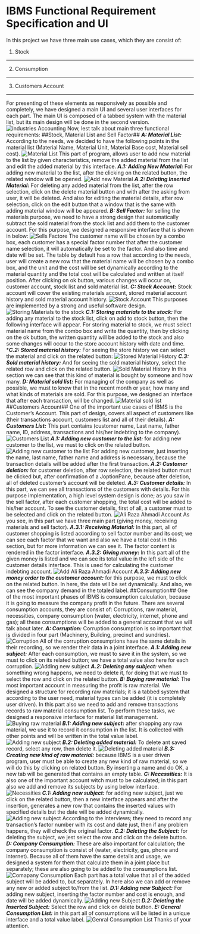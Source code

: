 IBMS Functional Requirement Specification and UI
================================================
In this project we have three main use cases, which they are consist of:
1. Stock
--------
2. Consumption
----------------
3. Customers Account
---------------------
For presenting of these elements as responsively as possible and completely, we have designed a main UI and several user interfaces for each part.
The main UI is composed of a tabbed system with the material list, but its main design will be done in the second version.
![industries Accounting](tamimsaeedi.imgur.com/a1.jpeg "Optional title")
Now, lest talk about main three functional requirements:
##Stock, Material List and Sell Factor##
***A: Material List:*** According to the needs, we decided to have the following points in the material list (Material Name, Material Unit, Material Base cost, Material sell cost).
![Material List](/path/to/img.jpg "Optional title")
This part of program, allows user to add new material to the list by given characteristics, remove the added material from the list and edit the added material by this interface.
***A.1: Adding New Material:*** For adding new material to the list, after the clicking on the related button, the related window will be opened.
![Add new Material](/path/to/img.jpg "Optional title")
 ***A.2: Deleting Inserted Material:*** For deleting any added material from the list, after the row selection, click on the delete material button and with after the asking from user, it will be deleted.
And also for editing the material details, after row selection, click on the edit button that a window that is the same with adding material window will be appeared.
***B: Sell Factor:*** for selling the materials purpose, we need to have a strong design that automatically subtract the sold material from the stock list and add them to the customer account.
For this purpose, we designed a responsive interface that is shown in below:
![Sells Factore](/path/to/img.jpg "Optional title")
The customer name will be chosen by a combo box, each customer has a special factor number that after the customer name selection, it will automatically be set to the factor. And also time and date will be set.
The table by default has a row that according to the needs, user will create a new row that the material name will be chosen by a combo box, and the unit and the cost will be set dynamically according to the material quantity and the total cost will be calculated and written at itself position.
After clicking on ok button, various changes will occur on, customer account, stock list and sold material list.
***C: Stock Account:*** Stock account will cover the existing materials account, stored material account history and sold material account history.
![Stock Account](/path/to/img.jpg "Optional title")
This purposes are implemented by a strong and useful software design.
![Storing Materials to the stock](/path/to/img.jpg "Optional title")
***C.1: Storing materials to the stock:*** For adding any material to the stock list, click on add to stock button, then the following interface will appear.
For storing material to stock, we must select material name from the combo box and write the quantity, then by clicking on the ok button, the written quantity will be added to the stock and also some changes will occur to the store account history with date and time.
****C.2: Stored material history:***  For seeing the store history we can select the material and click on the related button:
![Stored Material History](/path/to/img.jpg "Optional title")
***C.3: Sold material history:*** And for seeing the sold material history, select the related row and click on the related button.
![Sold Material History](/path/to/img.jpg "Optional title")
In this section we can see that this kind of material is bought by someone and how many.
***D: Material sold list:*** For managing of the company as well as possible, we must to know that in the recent month or year, how many and what kinds of materials are sold.
For this purpose, we designed an interface that after each transaction, will be changed.
![Material sold list](/path/to/img.jpg "Optional title")
##Customers Account##
One of the important use cases of IBMS is the Customer’s Account. 
This part of design, covers all aspect of customers like (their transactions account, customers list and all of their details).
***A: Customers List:*** This part contains (customer name, Last name, father name, ID, address, transactions and his/her indebting to the company).
![Customers List](/path/to/img.jpg "Optional title")
***A.1: Adding new customer to the list:*** for adding new customer to the list, we must to click on the related button.
![Adding new customer to the list](/path/to/img.jpg "Optional title")
For adding new customer, just inserting the name, last name, father name and address is necessary, because the transaction details will be added after the first transaction.
***A.2: Customer deletion:*** for customer deletion, after row selection, the related button must be clicked but, after confirmation of a JoptionPane, because after deletion, all of deleted customer’s account will be deleted.
***A.3: Customer details:*** In this part, we can see all transactions of the customers with details.
For this purpose implementation, a high level system design is done; as you saw in the sell factor, after each customer shopping, the total cost will be added to his/her account.
To see the customer details, first of all, a customer must to be selected and click on the related button.
![Ali Raza Ahmadi Account](/path/to/img.jpg "Optional title")
As you see, in this part we have three main part (giving money, receiving materials and sell factor).
***A.3.1: Receiving Material:*** In this part, all of customer shopping is listed according to sell factor number and its cost; we can see each factor that we want and also we have a total cost in this section, but for more information we can see it.
The factor content is rendered in the factor interface.
***A.3.2: Giving money:*** In this part all of the given money is listed and we can see its total value in the left side of the customer details interface. This is used for calculating the customer indebting account.
![Add Ali Raza Ahmadi Account](/path/to/img.jpg "Optional title")
***A.3.3: Adding new money order to the customer account:*** for this purpose, we must to click on the related button. 
In here, the date will be set dynamically.
And also, we can see the company demand in the totaled label.
##Consumption##
One of the most important phases of IBMS is consumption calculation, because it is going to measure the company profit in the future.
There are several consumption accounts, they are consist of:
Corruptions, raw material, necessities, company consumption (water, electricity, internet, phone and gas); all these consumptions will be added to a general account that we will talk about later.
***A: Corruption:*** Corruption consumption is so important that is divided in four part (Machinery, Building, precinct and sundries).
![Corruption](/path/to/img.jpg "Optional title")
All of the corruption consumptions have the same details in their recording, so we render their data in a joint interface.
***A.1: Adding new subject:*** After each consumption, we must to save it in the system, so we must to click on its related button; we have a total value also here for each corruption.
![Adding new subject](/path/to/img.jpg "Optional title")
***A.2: Deleting any subject:*** when something wrong happens, we need to delete it, for doing that we must to select the row and click on the related button.
***B: Buying raw material:*** The most important account in measuring the profit is raw material.
We designed a structure for recording raw materials; it is a tabbed system that according to the user need, material types can be added (it is completely user driven).
In this part also we need to add and remove transactions records to raw material consumption list.
To perform these tasks, we designed a responsive interface for material list management.
![Buying raw material](/path/to/img.jpg "Optional title")
***B.1: Adding new subject:*** after shopping any raw material, we use it to record it consumption in the list.
It is collected with other points and will be written in the total value label.
![Adding new subject](/path/to/img.jpg "Optional title")
***B.2: Deleting added material:*** To delete ant saved record, select any row, then delete it.
![Deleting added material](/path/to/img.jpg "Optional title")
***B.3: Creating new kind of raw material:*** because IBMS is a user driven program, user must be able to create any new kind of raw material, so we will do this by clicking on related button.
By inserting a name and do OK, a new tab will be generated that contains an empty table.
***C: Necessities:*** It is also one of the important account witch must to be calculated; in this part also we add and remove its subjects by using below interface.
![Necessities](/path/to/img.jpg "Optional title")
***C.1: Adding new subject:*** for adding new subject, just we click on the related button, then a new interface appears and after the insertion, generates a new row that contains the inserted values with specified details but the date will be added dynamically.
![Adding new subject](/path/to/img.jpg "Optional title")
According to the interviews; they need to record any transaction’s factor number with its cost and date just, then if any problem happens, they will check the original factor.
***C.2: Deleting the Subject:*** for deleting the subject, we jest select the row and click on the delete button.
***D: Company Consumption:*** These are also important for calculation; the company consumption is consist of (water, electricity, gas, phone and internet).
Because all of them have the same details and usage, we designed a system for them that calculate them in a joint place but separately; these are also going to be added to the consumptions list.
![Comapany Consumption](/path/to/img.jpg "Optional title")
Each part has a total value that all of the added subject will be added to, but separately.
In here also we can add or remove any new or added subject to/from the list.
***D.1: Adding new Subject:*** For adding new subject, inserting the factor number and cost is enough, and date will be added dynamically.
![Adding new Subject](/path/to/img.jpg "Optional title")
***D.2: Deleting the Inserted Subject:*** Select the row and click on delete button.
***E: General Consumption List:*** in this part all of consumptions will be listed in a unique interface and a total value label.
![Genral Consumption List](/path/to/img.jpg "Optional title")
Thanks of your attention.
